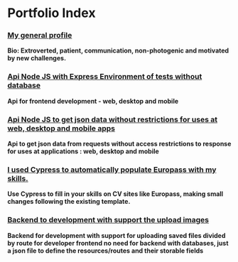 # Portfolio Index

### [My general profile](https://github.com/luisnt)
**Bio: Extroverted, patient, communication, non-photogenic and motivated by new challenges.**

### [Api Node JS with Express Environment of tests without database](https://github.com/luis-portfolio/Node.JS-Server-with-Express) 
**Api for frontend development - web, desktop and mobile**

### [Api Node JS to get json data without restrictions for uses at web, desktop and mobile apps](https://github.com/luis-portfolio/Api-Node.JS-with-express-to-proxy-url) 
**Api to get json data from requests without access restrictions to response for uses at applications : web, desktop and mobile**

### [I used Cypress to automatically populate Europass with my skills.](https://github.com/luis-portfolio/Autofill-Europass-with-Cypress)
**Use Cypress to fill in your skills on CV sites like Europass, making small changes following the existing template.**

### [Backend to development with support the upload images](https://github.com/luis-portfolio/backdev)
**Backend for development with support for uploading saved files divided by route for developer frontend no need for backend with databases, just a json file to define the resources/routes and their storable fields**
